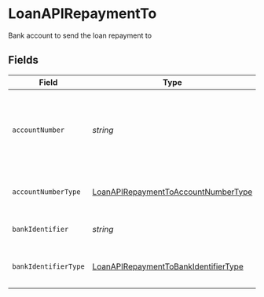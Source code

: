 # LoanAPIRepaymentTo

Bank account to send the loan repayment to


## Fields

| Field                                                                                               | Type                                                                                                | Required                                                                                            | Description                                                                                         |
| --------------------------------------------------------------------------------------------------- | --------------------------------------------------------------------------------------------------- | --------------------------------------------------------------------------------------------------- | --------------------------------------------------------------------------------------------------- |
| `accountNumber`                                                                                     | *string*                                                                                            | :heavy_check_mark:                                                                                  | The account identifier. Only IBANs are supported at the moment.                                     |
| `accountNumberType`                                                                                 | [LoanAPIRepaymentToAccountNumberType](../../models/shared/loanapirepaymenttoaccountnumbertype.md)   | :heavy_check_mark:                                                                                  | The type of account number (e.g. IBAN).                                                             |
| `bankIdentifier`                                                                                    | *string*                                                                                            | :heavy_check_mark:                                                                                  | The identifier of the bank.                                                                         |
| `bankIdentifierType`                                                                                | [LoanAPIRepaymentToBankIdentifierType](../../models/shared/loanapirepaymenttobankidentifiertype.md) | :heavy_check_mark:                                                                                  | The type of bank identifier (e.g. BIC).                                                             |